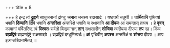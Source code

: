 +++
title = 8

+++
हे इन्द्र त्वं **द्रुह्वणे** साधुजनानां द्रोग्धुः **जनाय** जनस्य राक्षसादेः । षष्ठ्यर्थे चतुर्थी ॥ **पार्थिवानि** पृथिव्यां भवानि **दिव्यानि** दिवि भवानि **अन्तरिक्षा** अन्तरिक्षे भवानि च स्थानानि **आ** **दीपयः** आ समन्तात् तापय । हे **वृषन्** कामानां वर्षितरिन्द्र त्वं **विश्वतः** सर्वतो विद्यमानान् **तान्** राक्षसादीन् **शोचिषा** त्वदीयया दीप्त्या **तप** दह। किंच **ब्रह्मद्विषे** ब्राह्मणद्वेष्ट्रे राक्षसादये । ब्रह्मद्विषं दग्धुमित्यर्थः। **क्षां** पृथिवीम् **अपश्च** अन्तरिक्षं च **शोचय** दीपय । आप इत्यन्तरिक्षनामैतत् ॥